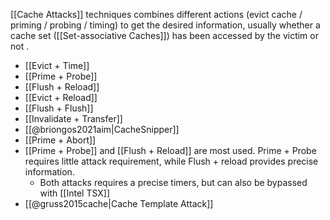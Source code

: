 
[[Cache Attacks]] techniques  combines different actions (evict cache / priming / probing / timing) to get the desired information, usually whether  a cache set ([[Set-associative Caches]]) has been accessed by the victim or not . 
- [[Evict + Time]] 
- [[Prime + Probe]] 
- [[Flush + Reload]] 
- [[Evict + Reload]]
- [[Flush + Flush]]
- [[Invalidate + Transfer]]
- [[@briongos2021aim|CacheSnipper]]
- [[Prime + Abort]]
- [[Prime + Probe]] and [[Flush + Reload]] are most used. Prime + Probe requires little attack requirement, while Flush + reload provides precise information.
	- Both attacks requires a precise timers, but can also be bypassed with [[Intel TSX]]
- [[@gruss2015cache|Cache Template Attack]]


